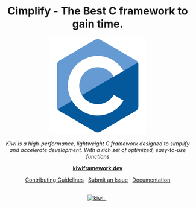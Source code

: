 <h1 align="center">Cimplify - The Best C framework to gain time.</h1>

<p align="center">
  <img src="https://raw.githubusercontent.com/devicons/devicon/master/icons/c/c-original.svg" alt="logo" style="display: block; margin: auto;">
  <br>
  <em>Kiwi is a high-performance, lightweight C framework designed to simplify and accelerate development. With a rich set of optimized, easy-to-use functions
    </em>
  <br>
</p>

<p align="center">
  <a href="https://kiwiframework.dev/"><strong>kiwiframework.dev</strong></a>
  <br>
</p>

<p align="center">
  <a href="CONTRIBUTING.md">Contributing Guidelines</a>
  ·
  <a href="https://github.com/intel1337/kiwi/issues">Submit an Issue</a>
  ·
  <a href="https://kiwiframework.dev/doc">Documentation</a>
  <br>
  <br>
</p>

<p align="center">
  <a href="kiwiframework.dev/install">
    <img src="https://img.shields.io/badge/Get-kiwi.-green" alt="kiwi." />
  </a>&nbsp;
</p>
